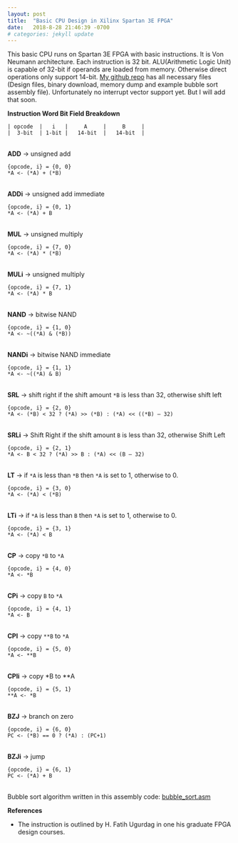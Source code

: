 ```yaml
---
layout: post
title:  "Basic CPU Design in Xilinx Spartan 3E FPGA"
date:   2018-8-28 21:46:39 -0700
# categories: jekyll update
---
```

This basic CPU runs on Spartan 3E FPGA with basic instructions. It is Von Neumann architecture. Each instruction is 32 bit. ALU(Arithmetic Logic Unit) is capable of 32-bit if operands are loaded from memory. Otherwise direct operations only support 14-bit. [My github repo](https://github.com/hasanunlu/simple_cpu) has all necessary files (Design files, binary download, memory dump and example bubble sort assembly file). Unfortunately no interrupt vector support yet. But I will add that soon.

**Instruction Word Bit Field Breakdown**
```
| opcode  |   i   |     A     |     B     |
|  3-bit  | 1-bit |   14-bit  |   14-bit  |
```
\
**ADD** -> unsigned add
```
{opcode, i} = {0, 0}
*A <- (*A) + (*B)
```
\
**ADDi** -> unsigned add immediate
```
{opcode, i} = {0, 1}
*A <- (*A) + B
```
\
**MUL** -> unsigned multiply
```
{opcode, i} = {7, 0}
*A <- (*A) * (*B)
```
\
**MULi** -> unsigned multiply
```
{opcode, i} = {7, 1}
*A <- (*A) * B
```
\
**NAND** -> bitwise NAND
```
{opcode, i} = {1, 0}
*A <- ~((*A) & (*B))
```
\
**NANDi** -> bitwise NAND immediate
```
{opcode, i} = {1, 1}
*A <- ~((*A) & B)
```
\
**SRL** -> shift right if the shift amount `*B` is less than 32, otherwise shift left
```
{opcode, i} = {2, 0}
*A <- (*B) < 32 ? (*A) >> (*B) : (*A) << ((*B) – 32)
```
\
**SRLi** -> Shift Right if the shift amount `B` is less than 32, otherwise Shift Left
```
{opcode, i} = {2, 1}
*A <- B < 32 ? (*A) >> B : (*A) << (B – 32)
```
\
**LT** -> if `*A` is less than `*B` then `*A` is set to 1, otherwise to 0.
```
{opcode, i} = {3, 0}
*A <- (*A) < (*B)
```
\
**LTi** -> if `*A` is less than `B` then `*A` is set to 1, otherwise to 0.
```
{opcode, i} = {3, 1}
*A <- (*A) < B
```
\
**CP** -> copy `*B` to `*A`
```
{opcode, i} = {4, 0}
*A <- *B
```
\
**CPi** -> copy `B` to `*A`
```
{opcode, i} = {4, 1}
*A <- B
```
\
**CPI** -> copy `**B` to `*A`
```
{opcode, i} = {5, 0}
*A <- **B
```
\
**CPIi** -> copy *B to **A
```
{opcode, i} = {5, 1}
**A <- *B
```
\
**BZJ** -> branch on zero
```
{opcode, i} = {6, 0}
PC <- (*B) == 0 ? (*A) : (PC+1)
```
\
**BZJi** -> jump
```
{opcode, i} = {6, 1}
PC <- (*A) + B
```
\
Bubble sort algorithm written in this assembly code: [bubble_sort.asm](https://raw.githubusercontent.com/hasanunlu/simple_cpu/master/bubble_sort.simplecpuasm.txt)

**References**
* The instruction is outlined by H. Fatih Ugurdag in one his graduate FPGA design courses.